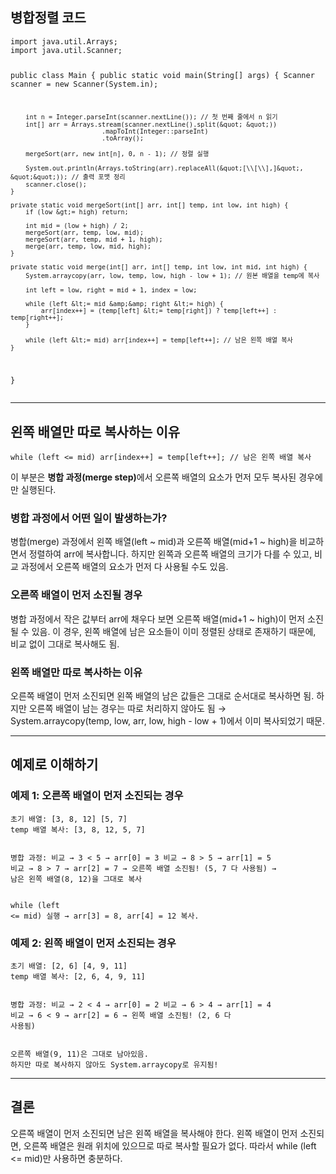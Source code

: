 <h2 id="병합정렬-코드">병합정렬 코드</h2>
<pre><code class="language-java">import java.util.Arrays;
import java.util.Scanner;

public class Main {
    public static void main(String[] args) {
        Scanner scanner = new Scanner(System.in);

        int n = Integer.parseInt(scanner.nextLine()); // 첫 번째 줄에서 n 읽기
        int[] arr = Arrays.stream(scanner.nextLine().split(&quot; &quot;))
                            .mapToInt(Integer::parseInt)
                            .toArray();

        mergeSort(arr, new int[n], 0, n - 1); // 정렬 실행

        System.out.println(Arrays.toString(arr).replaceAll(&quot;[\\[\\],]&quot;, &quot;&quot;)); // 출력 포맷 정리
        scanner.close();
    }

    private static void mergeSort(int[] arr, int[] temp, int low, int high) {
        if (low &gt;= high) return;

        int mid = (low + high) / 2;
        mergeSort(arr, temp, low, mid);
        mergeSort(arr, temp, mid + 1, high);
        merge(arr, temp, low, mid, high);
    }

    private static void merge(int[] arr, int[] temp, int low, int mid, int high) {
        System.arraycopy(arr, low, temp, low, high - low + 1); // 원본 배열을 temp에 복사

        int left = low, right = mid + 1, index = low;

        while (left &lt;= mid &amp;&amp; right &lt;= high) {
            arr[index++] = (temp[left] &lt;= temp[right]) ? temp[left++] : temp[right++];
        }

        while (left &lt;= mid) arr[index++] = temp[left++]; // 남은 왼쪽 배열 복사
    }
}
</code></pre>
<hr />
<h2 id="왼쪽-배열만-따로-복사하는-이유">왼쪽 배열만 따로 복사하는 이유</h2>
<pre><code class="language-java">while (left &lt;= mid) arr[index++] = temp[left++]; // 남은 왼쪽 배열 복사</code></pre>
<p>이 부분은 <strong>병합 과정(merge step)</strong>에서 오른쪽 배열의 요소가 먼저 모두 복사된 경우에만 실행된다.</p>
<h3 id="병합-과정에서-어떤-일이-발생하는가">병합 과정에서 어떤 일이 발생하는가?</h3>
<p>병합(merge) 과정에서 왼쪽 배열(left ~ mid)과 오른쪽 배열(mid+1 ~ high)을 비교하면서 정렬하여 arr에 복사합니다.
하지만 왼쪽과 오른쪽 배열의 크기가 다를 수 있고, 비교 과정에서 오른쪽 배열의 요소가 먼저 다 사용될 수도 있음.</p>
<h3 id="오른쪽-배열이-먼저-소진될-경우">오른쪽 배열이 먼저 소진될 경우</h3>
<p>병합 과정에서 작은 값부터 arr에 채우다 보면 오른쪽 배열(mid+1 ~ high)이 먼저 소진될 수 있음.
이 경우, 왼쪽 배열에 남은 요소들이 이미 정렬된 상태로 존재하기 때문에, 비교 없이 그대로 복사해도 됨.</p>
<h3 id="왼쪽-배열만-따로-복사하는-이유-1">왼쪽 배열만 따로 복사하는 이유</h3>
<p>오른쪽 배열이 먼저 소진되면 왼쪽 배열의 남은 값들은 그대로 순서대로 복사하면 됨.
하지만 오른쪽 배열이 남는 경우는 따로 처리하지 않아도 됨 → System.arraycopy(temp, low, arr, low, high - low + 1)에서 이미 복사되었기 때문.</p>
<hr />
<h2 id="예제로-이해하기">예제로 이해하기</h2>
<h3 id="예제-1-오른쪽-배열이-먼저-소진되는-경우">예제 1: 오른쪽 배열이 먼저 소진되는 경우</h3>
<pre><code>초기 배열: [3, 8, 12] [5, 7]
temp 배열 복사: [3, 8, 12, 5, 7]

병합 과정:
  비교 → 3 &lt; 5 → arr[0] = 3
  비교 → 8 &gt; 5 → arr[1] = 5
  비교 → 8 &gt; 7 → arr[2] = 7
  → 오른쪽 배열 소진됨! (5, 7 다 사용됨)
  → 남은 왼쪽 배열(8, 12)을 그대로 복사</code></pre><p><code>while (left &lt;= mid) 실행 → arr[3] = 8, arr[4] = 12 복사.</code></p>
<h3 id="예제-2-왼쪽-배열이-먼저-소진되는-경우">예제 2: 왼쪽 배열이 먼저 소진되는 경우</h3>
<pre><code>초기 배열: [2, 6] [4, 9, 11]
temp 배열 복사: [2, 6, 4, 9, 11]

병합 과정:
  비교 → 2 &lt; 4 → arr[0] = 2
  비교 → 6 &gt; 4 → arr[1] = 4
  비교 → 6 &lt; 9 → arr[2] = 6
  → 왼쪽 배열 소진됨! (2, 6 다 사용됨)</code></pre><p><code>오른쪽 배열(9, 11)은 그대로 남아있음. 하지만 따로 복사하지 않아도 System.arraycopy로 유지됨!</code></p>
<hr />
<h2 id="결론">결론</h2>
<p>오른쪽 배열이 먼저 소진되면 남은 왼쪽 배열을 복사해야 한다.
왼쪽 배열이 먼저 소진되면, 오른쪽 배열은 원래 위치에 있으므로 따로 복사할 필요가 없다.
따라서 while (left &lt;= mid)만 사용하면 충분하다.</p>